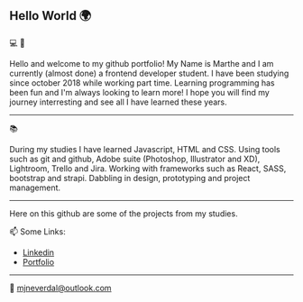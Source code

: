 ## Hello World :earth_africa:

:computer: :school_satchel:

 Hello and welcome to my github portfolio! My Name is Marthe and I am currently (almost done) a frontend developer student.
 I have been studying since october 2018 while working part time.
 Learning programming has been fun and I'm always looking to learn more!
 I hope you will find my journey interresting and see all I have learned these years.
 
---

:books:

 During my studies I have learned Javascript, HTML and CSS.
 Using tools such as git and github, Adobe suite (Photoshop, Illustrator and XD), Lightroom, Trello and Jira.
 Working with frameworks such as React, SASS, bootstrap and strapi.
 Dabbling in design, prototyping and project management.
 
--- 

 Here on this github are some of the projects from my studies.
 
 
 
  📫 Some Links:
 - [Linkedin](www.linkedin.com/in/marthe-neverdal)
 - [Portfolio](miyuchan.net)
--- 
 :email: mjneverdal@outlook.com









